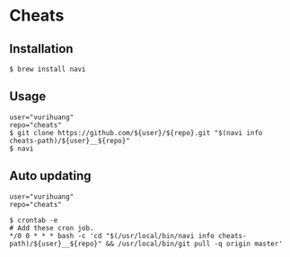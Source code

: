 # Cheats

## Installation

``` shell
$ brew install navi
```

## Usage

``` shell
user="vurihuang"
repo="cheats"
$ git clone https://github.com/${user}/${repo}.git "$(navi info cheats-path)/${user}__${repo}"
$ navi
```

## Auto updating

``` shell
user="vurihuang"
repo="cheats"

$ crontab -e
# Add these cron job.
*/0 0 * * * bash -c 'cd "$(/usr/local/bin/navi info cheats-path)/${user}__${repo}" && /usr/local/bin/git pull -q origin master'
```
